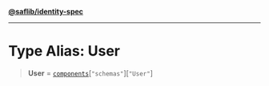 [**@saflib/identity-spec**](../index.md)

***

# Type Alias: User

> **User** = [`components`](../interfaces/components.md)\[`"schemas"`\]\[`"User"`\]
